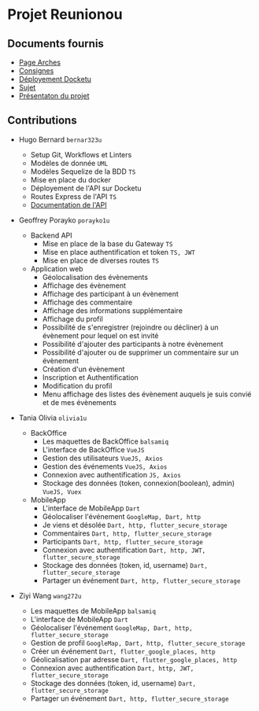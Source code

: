 # Projet Reunionou

## Documents fournis

- [Page Arches](https://arche.univ-lorraine.fr/course/view.php?id=6849)
- [Consignes](https://arche.univ-lorraine.fr/mod/resource/view.php?id=1406139)
- [Déployement Docketu](https://arche.univ-lorraine.fr/mod/resource/view.php?id=1151738)
- [Sujet](https://arche.univ-lorraine.fr/mod/resource/view.php?id=1413704)
- [Présentaton du projet](https://arche.univ-lorraine.fr/mod/resource/view.php?id=1413708)

## Contributions

- Hugo Bernard `bernar323u`
  - Setup Git, Workflows et Linters
  - Modèles de donnée `UML`
  - Modèles Sequelize de la BDD `TS`
  - Mise en place du docker
  - Déployement de l'API sur Docketu
  - Routes Express de l'API `TS`
  - [Documentation de l'API](https://github.com/Tenebrosful/Reunionou-Api/wiki/Api-Endpoint)

- Geoffrey Porayko `porayko1u`
  - Backend API
    - Mise en place de la base du Gateway `TS`
    - Mise en place authentification et token `TS, JWT` 
    - Mise en place de diverses routes `TS`
  - Application web
    - Géolocalisation des évènements
    - Affichage des évènement
    - Affichage des participant à un évènement
    - Affichage des commentaire
    - Affichage des informations supplémentaire
    - Affichage du profil
    - Possibilité de s'enregistrer (rejoindre ou décliner) à un évènement pour lequel on est invité
    - Possibilité d'ajouter des participants à notre évènement
    - Possibilité d'ajouter ou de supprimer un commentaire sur un évènement
    - Création d'un évènement
    - Inscription et Authentification
    - Modification du profil
    - Menu affichage des listes des évènement auquels je suis convié et de mes évènements
  
 
- Tania Olivia `olivia1u` 
  - BackOffice
    - Les maquettes de BackOffice `balsamiq`
    - L'interface de BackOffice `VueJS`
    - Gestion des utilisateurs `VueJS, Axios`
    - Gestion des événements `VueJS, Axios`
    - Connexion avec authentification `JS, Axios`
    - Stockage des données (token, connexion(boolean), admin) `VueJS, Vuex` 
  - MobileApp
    - L'interface de MobileApp `Dart`
    - Géolocaliser l'événement `GoogleMap, Dart, http`
    - Je viens et désolée `Dart, http, flutter_secure_storage`
    - Commentaires `Dart, http, flutter_secure_storage`
    - Participants `Dart, http, flutter_secure_storage`
    - Connexion avec authentification `Dart, http, JWT, flutter_secure_storage`
    - Stockage des données (token, id, username) `Dart, flutter_secure_storage`
    - Partager un événement `Dart, http, flutter_secure_storage`


- Ziyi Wang `wang272u` 
  - Les maquettes de MobileApp `balsamiq`
  - L'interface de MobileApp `Dart`
  - Géolocaliser l'événement `GoogleMap, Dart, http, flutter_secure_storage`
  - Gestion de profil `GoogleMap, Dart, http, flutter_secure_storage`
  - Créer un événement `Dart, flutter_google_places, http`
  - Géolicalisation par adresse `Dart, flutter_google_places, http`
  - Connexion avec authentification `Dart, http, JWT, flutter_secure_storage`
  - Stockage des données (token, id, username) `Dart, flutter_secure_storage`
  - Partager un événement `Dart, http, flutter_secure_storage`
